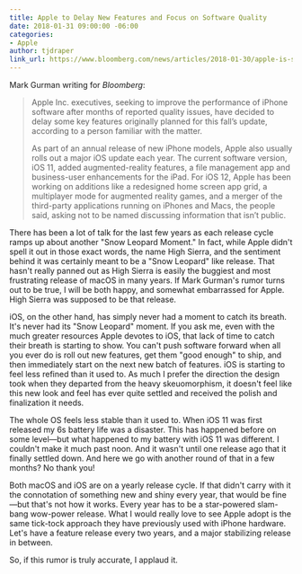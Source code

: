 ```yaml
---
title: Apple to Delay New Features and Focus on Software Quality
date: 2018-01-31 09:00:00 -06:00
categories:
- Apple
author: tjdraper
link_url: https://www.bloomberg.com/news/articles/2018-01-30/apple-is-said-to-push-back-some-key-iphone-software-features
---
```


Mark Gurman writing for _Bloomberg_:

> Apple Inc. executives, seeking to improve the performance of iPhone software after months of reported quality issues, have decided to delay some key features originally planned for this fall’s update, according to a person familiar with the matter.
>
> As part of an annual release of new iPhone models, Apple also usually rolls out a major iOS update each year. The current software version, iOS 11, added augmented-reality features, a file management app and business-user enhancements for the iPad. For iOS 12, Apple has been working on additions like a redesigned home screen app grid, a multiplayer mode for augmented reality games, and a merger of the third-party applications running on iPhones and Macs, the people said, asking not to be named discussing information that isn’t public.

There has been a lot of talk for the last few years as each release cycle ramps up about another "Snow Leopard Moment." In fact, while Apple didn't spell it out in those exact words, the name High Sierra, and the sentiment behind it was certainly meant to be a "Snow Leopard" like release. That hasn't really panned out as High Sierra is easily the buggiest and most frustrating release of macOS in many years. If Mark Gurman's rumor turns out to be true, I will be both happy, and somewhat embarrassed for Apple. High Sierra was supposed to be that release.

iOS, on the other hand, has simply never had a moment to catch its breath. It's never had its "Snow Leopard" moment. If you ask me, even with the much greater resources Apple devotes to iOS, that lack of time to catch their breath is starting to show. You can't push software forward when all you ever do is roll out new features, get them "good enough" to ship, and then immediately start on the next new batch of features. iOS is starting to feel less refined than it used to. As much I prefer the direction the design took when they departed from the heavy skeuomorphism, it doesn't feel like this new look and feel has ever quite settled and received the polish and finalization it needs.

The whole OS feels less stable than it used to. When iOS 11 was first released my 6s battery life was a disaster. This has happened before on some level—but what happened to my battery with iOS 11 was different. I couldn't make it much past noon. And it wasn't until one release ago that it finally settled down. And here we go with another round of that in a few months? No thank you!

Both macOS and iOS are on a yearly release cycle. If that didn't carry with it the connotation of something new and shiny every year, that would be fine—but that's not how it works. Every year has to be a star-powered slam-bang wow-power release. What I would really love to see Apple adopt is the same tick-tock approach they have previously used with iPhone hardware. Let's have a feature release every two years, and a major stabilizing release in between.

So, if this rumor is truly accurate, I applaud it.
